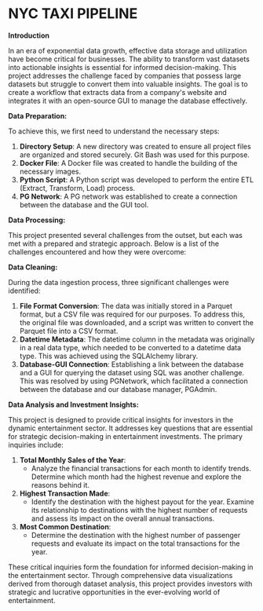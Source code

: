 # NYC TAXI PIPELINE

**Introduction**

In an era of exponential data growth, effective data storage and utilization have become critical for businesses. The ability to transform vast datasets into actionable insights is essential for informed decision-making. This project addresses the challenge faced by companies that possess large datasets but struggle to convert them into valuable insights. The goal is to create a workflow that extracts data from a company's website and integrates it with an open-source GUI to manage the database effectively.

**Data Preparation:**

To achieve this, we first need to understand the necessary steps:
1. **Directory Setup**: A new directory was created to ensure all project files are organized and stored securely. Git Bash was used for this purpose.
2. **Docker File**: A Docker file was created to handle the building of the necessary images.
3. **Python Script**: A Python script was developed to perform the entire ETL (Extract, Transform, Load) process.
4. **PG Network**: A PG network was established to create a connection between the database and the GUI tool.

**Data Processing:**

This project presented several challenges from the outset, but each was met with a prepared and strategic approach. Below is a list of the challenges encountered and how they were overcome:

**Data Cleaning:**

During the data ingestion process, three significant challenges were identified:
1. **File Format Conversion**: The data was initially stored in a Parquet format, but a CSV file was required for our purposes. To address this, the original file was downloaded, and a script was written to convert the Parquet file into a CSV format.
2. **Datetime Metadata**: The datetime column in the metadata was originally in a real data type, which needed to be converted to a datetime data type. This was achieved using the SQLAlchemy library.
3. **Database-GUI Connection**: Establishing a link between the database and a GUI for querying the dataset using SQL was another challenge. This was resolved by using PGNetwork, which facilitated a connection between the database and our database manager, PGAdmin.

**Data Analysis and Investment Insights:**

This project is designed to provide critical insights for investors in the dynamic entertainment sector. It addresses key questions that are essential for strategic decision-making in entertainment investments. The primary inquiries include:
1. **Total Monthly Sales of the Year**:
   - Analyze the financial transactions for each month to identify trends. Determine which month had the highest revenue and explore the reasons behind it.
2. **Highest Transaction Made**:
   - Identify the destination with the highest payout for the year. Examine its relationship to destinations with the highest number of requests and assess its impact on the overall annual transactions.
3. **Most Common Destination**:
   - Determine the destination with the highest number of passenger requests and evaluate its impact on the total transactions for the year.

These critical inquiries form the foundation for informed decision-making in the entertainment sector. Through comprehensive data visualizations derived from thorough dataset analysis, this project provides investors with strategic and lucrative opportunities in the ever-evolving world of entertainment.
